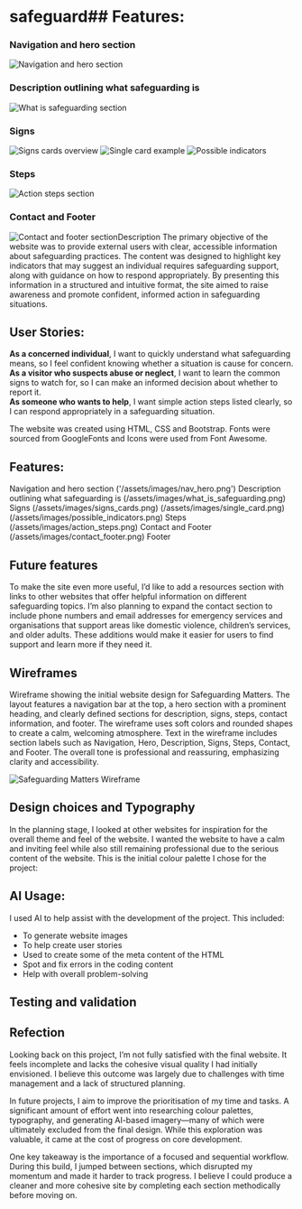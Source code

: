 # safeguard## Features:

### Navigation and hero section
![Navigation and hero section](assets/images/nav_hero.png)

### Description outlining what safeguarding is
![What is safeguarding section](assets/images/what_is_safeguarding.png)

### Signs
![Signs cards overview](assets/images/signs_cards.png)
![Single card example](assets/images/single_card.png)
![Possible indicators](assets/images/possible_indicators.png)

### Steps
![Action steps section](assets/images/action_steps.png)

### Contact and Footer
![Contact and footer section](assets/images/contact_footer.png)Description
The primary objective of the website was to provide external users with clear, accessible information about safeguarding practices. The content was designed to highlight key indicators that may suggest an individual requires safeguarding support, along with guidance on how to respond appropriately. By presenting this information in a structured and intuitive format, the site aimed to raise awareness and promote confident, informed action in safeguarding situations.

## User Stories:
**As a concerned individual**, I want to quickly understand what safeguarding means, so I feel confident knowing whether a situation is cause for concern.<br/>
**As a visitor who suspects abuse or neglect**, I want to learn the common signs to watch for, so I can make an informed decision about whether to report it.<br/>
**As someone who wants to help**, I want simple action steps listed clearly, so I can respond appropriately in a safeguarding situation.<br/>

The website was created using HTML, CSS and Bootstrap. Fonts were sourced from GoogleFonts and Icons were used from Font Awesome.

## Features:
Navigation and hero section
('/assets/images/nav_hero.png')
Description outlining what safeguarding is
(/assets/images/what_is_safeguarding.png)
Signs
(/assets/images/signs_cards.png)
(/assets/images/single_card.png)
(/assets/images/possible_indicators.png)
Steps
(/assets/images/action_steps.png)
Contact and Footer
(/assets/images/contact_footer.png)
Footer

## Future features
To make the site even more useful, I’d like to add a resources section with links to other websites that offer helpful information on different safeguarding topics. I’m also planning to expand the contact section to include phone numbers and email addresses for emergency services and organisations that support areas like domestic violence, children’s services, and older adults. These additions would make it easier for users to find support and learn more if they need it.

## Wireframes
Wireframe showing the initial website design for Safeguarding Matters. The layout features a navigation bar at the top, a hero section with a prominent heading, and clearly defined sections for description, signs, steps, contact information, and footer. The wireframe uses soft colors and rounded shapes to create a calm, welcoming atmosphere. Text in the wireframe includes section labels such as Navigation, Hero, Description, Signs, Steps, Contact, and Footer. The overall tone is professional and reassuring, emphasizing clarity and accessibility.

![Safeguarding Matters Wireframe](assets/images/safeguarding-matter-wireframe.jpg)


## Design choices and Typography 
In the planning stage, I looked at other websites for inspiration for the overall theme and feel of the website. I wanted the website to have a calm and inviting feel while also still remaining professional due to the serious content of the website. This is the initial colour palette I chose for the project:

## AI Usage:

I used AI to help assist with the development of the project. This included:
- To generate website images
- To help create user stories
- Used to create some of the meta content of the HTML
- Spot and fix errors in the coding content
- Help with overall problem-solving

## Testing and validation


## Refection
Looking back on this project, I’m not fully satisfied with the final website. It feels incomplete and lacks the cohesive visual quality I had initially envisioned. I believe this outcome was largely due to challenges with time management and a lack of structured planning.<br/>

In future projects, I aim to improve the prioritisation of my time and tasks. A significant amount of effort went into researching colour palettes, typography, and generating AI-based imagery—many of which were ultimately excluded from the final design. While this exploration was valuable, it came at the cost of progress on core development.<br/>

One key takeaway is the importance of a focused and sequential workflow. During this build, I jumped between sections, which disrupted my momentum and made it harder to track progress. I believe I could produce a cleaner and more cohesive site by completing each section methodically before moving on.